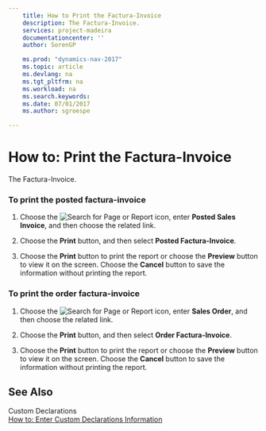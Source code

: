 ```yaml
---
    title: How to Print the Factura-Invoice 
    description: The Factura-Invoice.
    services: project-madeira
    documentationcenter: ''
    author: SorenGP

    ms.prod: "dynamics-nav-2017"
    ms.topic: article
    ms.devlang: na
    ms.tgt_pltfrm: na
    ms.workload: na
    ms.search.keywords:
    ms.date: 07/01/2017
    ms.author: sgroespe

---
```

# How to: Print the Factura-Invoice
The Factura-Invoice.  
  
### To print the posted factura-invoice  
  
1.  Choose the ![Search for Page or Report](media/ui-search/search_small.png "Search for Page or Report icon") icon, enter **Posted Sales Invoice**, and then choose the related link.  
  
2.  Choose the **Print** button, and then select **Posted Factura-Invoice**.  
  
3.  Choose the **Print** button to print the report or choose the **Preview** button to view it on the screen. Choose the **Cancel** button to save the information without printing the report.  
  
### To print the order factura-invoice  
  
1.  Choose the ![Search for Page or Report](media/ui-search/search_small.png "Search for Page or Report icon") icon, enter **Sales Order**, and then choose the related link.  
  
2.  Choose the **Print** button, and then select **Order Factura-Invoice**.  
  
3.  Choose the **Print** button to print the report or choose the **Preview** button to view it on the screen. Choose the **Cancel** button to save the information without printing the report.  
  
## See Also  
 Custom Declarations   
 [How to: Enter Custom Declarations Information](how-to-enter-custom-declarations-information.md)